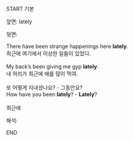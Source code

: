 START
기본

앞면:
lately


뒷면:
<div>There have been strange happenings here <strong>lately</strong>. </div><div><div>최근에 여기에서 이상한 일들이 있었다.<br><br><div>My back’s been giving me gyp <strong>lately</strong>. </div><div><div>내 허리가 최근에 애를 많이 먹여.</div></div><br><div><div>또 어떻게 지내셨나요? - 그동안요?</div></div><div><div>How have you been <strong>lately</strong>? - <strong>Lately</strong>? <br><br>최근에</div></div></div></div>


해석:

END